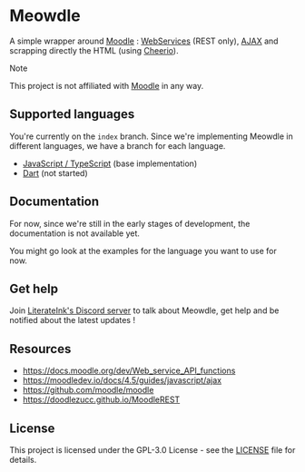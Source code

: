 # Meowdle

A simple wrapper around [Moodle](https://github.com/moodle/moodle) : [WebServices](https://docs.moodle.org/404/en/Web_services) (REST only), [AJAX](https://moodledev.io/docs/4.4/guides/javascript/ajax) and scrapping directly the HTML (using [Cheerio](https://cheerio.js.org/)).

> [!NOTE]
> This project is not affiliated with [Moodle](https://github.com/moodle) in any way.

## Supported languages

You're currently on the `index` branch.
Since we're implementing Meowdle in different languages, we have a branch for each language.

- [JavaScript / TypeScript](https://github.com/LiterateInk/Meowdle/tree/js) (base implementation)
- [Dart](https://github.com/LiterateInk/Meowdle/tree/dart) (not started)

## Documentation

For now, since we're still in the early stages of development, the documentation is not available yet.

You might go look at the examples for the language you want to use for now.

## Get help

Join [LiterateInk's Discord server](https://literate.ink/discord) to talk about Meowdle, get help and be notified about the latest updates !

## Resources

- <https://docs.moodle.org/dev/Web_service_API_functions>
- <https://moodledev.io/docs/4.5/guides/javascript/ajax>
- <https://github.com/moodle/moodle>
- <https://doodlezucc.github.io/MoodleREST>

## License

This project is licensed under the GPL-3.0 License - see the [LICENSE](LICENSE) file for details.
